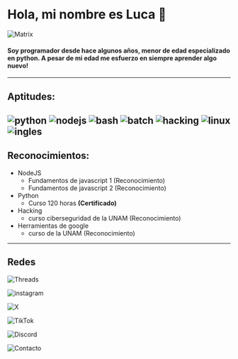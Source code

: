 # **Hola, mi nombre es Luca 👋**

![Matrix](https://res.cloudinary.com/practicaldev/image/fetch/s--z_y4wDUd--/c_imagga_scale,f_auto,fl_progressive,h_420,q_66,w_1000/https://thepracticaldev.s3.amazonaws.com/i/n9b2p3j0h1mdqvms3ogc.gif)
#### Soy programador desde hace algunos años, menor de edad especializado en python. A pesar de mi edad me esfuerzo en siempre aprender algo nuevo!
---
## Aptitudes:
![python](https://img.shields.io/badge/-Python-%23ffe568?style=plastic&logo=python&logoColor=black&label=%E2%80%8E%20&labelColor=%233f80b1) ![nodejs](https://img.shields.io/badge/-Node%20JS-%2374ba55?style=plastic&logo=nodedotjs&logoColor=%2374ba55&label=%E2%80%8E%20&labelColor=%23303030) ![bash](https://img.shields.io/badge/-Bash-black?style=plastic&logo=gnubash&logoColor=black&label=%E2%80%8E%20&labelColor=white) ![batch](https://img.shields.io/badge/-Batch-white?style=plastic&logo=PowerShell&logoColor=%232897cf&label=%E2%80%8E%20&labelColor=black) ![hacking](https://img.shields.io/badge/-Hacking%20(%C3%A9tico)-%2339a3d8?style=plastic&logo=archlinux&logoColor=%2339a3d8&label=%E2%80%8E%20&labelColor=%23202020) ![linux](https://img.shields.io/badge/-Linux-black?style=plastic&logo=linux&logoColor=black&label=%E2%80%8E%20&labelColor=%23f5c11b) ![ingles](https://img.shields.io/badge/-Ingl%C3%A9s%20(B1)-%23222d65?style=plastic&logo=audiomack&logoColor=white&label=%E2%80%8E%20&labelColor=%23e52232)
---
## Reconocimientos:
* NodeJS
    * Fundamentos de javascript 1 (Reconocimiento)
    * Fundamentos de javascript 2 (Reconocimiento)
* Python
    * Curso 120 horas **(Certificado)**
* Hacking
    * curso ciberseguridad de la UNAM (Reconocimiento)
* Herramientas de google
    * curso de la UNAM (Reconocimiento)

---
## Redes
![Threads](https://img.shields.io/badge/Threads-kalth.luca-black?style=flat&logo=Threads&logoColor=black&labelColor=white&link=https%3A%2F%2Fwww.threads.net%2F%40kalth.luca)

![instagram](https://img.shields.io/badge/Instagram-kalth.luca-%23b901ee?style=flat&logo=Instagram&logoColor=black&labelColor=%23ff9d00&link=https%3A%2F%2Fwww.instagram.com%2Fkalth.luca%2F)  

![X](https://img.shields.io/badge/%20-Kalt47045-black?style=flat&logo=X&logoColor=black&labelColor=white&link=https%3A%2F%2Ftwitter.com%2FKalt47045)

![TikTok](https://img.shields.io/badge/TikTok-kalt.hack-%23fe2c55?style=flat&logo=TikTok&logoColor=black&labelColor=%2325f4ee&link=https%3A%2F%2Fwww.tiktok.com%2F%40kalt.hack)

![Discord](https://img.shields.io/badge/Discord-kirpch-%235662f6?style=flat&logo=Discord&logoColor=%235662f6&labelColor=white)

![Contacto](https://img.shields.io/badge/Contacto-lnx.kalthack%40hotmail.com-white?style=flat&logo=gmail&logoColor=blue&labelColor=%23dc4b3f)
